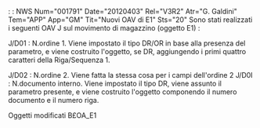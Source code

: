  :  : NWS Num="001791" Date="20120403" Rel="V3R2" Atr="G. Galdini" Tem="APP" App="GM" Tit="Nuovi OAV di E1" Sts="20"
Sono stati realizzati i seguenti OAV J sul movimento di magazzino (oggetto E1) : 

J/D01 :  N.ordine 1. Viene impostato il tipo DR/OR in base alla presenza del parametro, e viene costruito l'oggetto, se DR, aggiungendo i primi quattro caratteri della Riga/Sequenza 1.

J/D02 :  N.ordine 2. Viene fatta la stessa cosa per i campi dell'ordine 2 
J/D0I :  N.documento interno. Viene impostato il tipo DR, viene assunto il parametro presente, e viene
costruito l'oggetto componendo il numero documento e il numero riga.

Oggetti modificati
B£OA_E1
